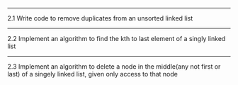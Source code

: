 <hr>
2.1
Write code to remove duplicates from an unsorted linked list
<hr>
2.2
Implement an algorithm to find the kth to last element of a singly linked list
<hr>
2.3
Implement an algorithm to delete a node in the middle(any not first or last) of a singely linked list, given only access to that node
